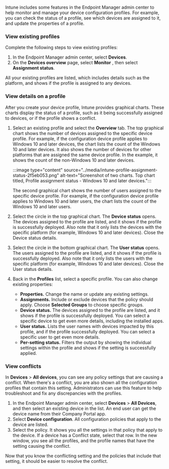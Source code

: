 Intune includes some features in the Endpoint Manager admin center to help monitor and manage your device configuration profiles. For example, you can check the status of a profile, see which devices are assigned to it, and update the properties of a profile.

### **View existing profiles**

Complete the following steps to view existing profiles:

1.  In the Endpoint Manager admin center, select **Devices**.
2.  On the **Devices overview** page, select **Monitor** , then select **Assignment status**.

All your existing profiles are listed, which includes details such as the platform, and shows if the profile is assigned to any devices.

### **View details on a profile**

After you create your device profile, Intune provides graphical charts. These charts display the status of a profile, such as it being successfully assigned to devices, or if the profile shows a conflict.

1.  Select an existing profile and select the **Overview** tab. The top graphical chart shows the number of devices assigned to the specific device profile. For example, if the configuration device profile applies to Windows 10 and later devices, the chart lists the count of the Windows 10 and later devices. It also shows the number of devices for other platforms that are assigned the same device profile. In the example, it shows the count of the non-Windows 10 and later devices.
    
    :::image type="content" source="../media/intune-profile-assignment-status-2f5eb053.png" alt-text="Screenshot of two charts. Top chart titled, Profile assignment status - Windows 10 and later devices.":::
    
    
    The second graphical chart shows the number of users assigned to the specific device profile. For example, if the configuration device profile applies to Windows 10 and later users, the chart lists the count of the Windows 10 and later users.
2.  Select the circle in the top graphical chart. The **Device status** opens. The devices assigned to the profile are listed, and it shows if the profile is successfully deployed. Also note that it only lists the devices with the specific platform (for example, Windows 10 and later devices). Close the Device status details.
3.  Select the circle in the bottom graphical chart. The **User status** opens. The users assigned to the profile are listed, and it shows if the profile is successfully deployed. Also note that it only lists the users with the specific platform (for example, Windows 10 and later devices). Close the User status details.
4.  Back in the **Profiles** list, select a specific profile. You can also change existing properties:
    
     -  **Properties.** Change the name or update any existing settings.
     -  **Assignments.** Include or exclude devices that the policy should apply. Choose **Selected Groups** to choose specific groups.
     -  **Device status.** The devices assigned to the profile are listed, and it shows if the profile is successfully deployed. You can select a specific device to get even more details, including the installed apps.
     -  **User status.** Lists the user names with devices impacted by this profile, and if the profile successfully deployed. You can select a specific user to get even more details.
     -  **Per-setting status.** Filters the output by showing the individual settings within the profile and shows if the setting is successfully applied.

### **View conflicts**

In **Devices** &gt; **All devices**, you can see any policy settings that are causing a conflict. When there's a conflict, you are also shown all the configuration profiles that contain this setting. Administrators can use this feature to help troubleshoot and fix any discrepancies with the profiles.

1.  In the Endpoint Manager admin center, select **Devices** &gt; **All Devices**, and then select an existing device in the list. An end user can get the device name from their Company Portal app.
2.  Select **Device configuration**. All configuration policies that apply to the device are listed.
3.  Select the policy. It shows you all the settings in that policy that apply to the device. If a device has a Conflict state, select that row. In the new window, you see all the profiles, and the profile names that have the setting causing the conflict.

Now that you know the conflicting setting and the policies that include that setting, it should be easier to resolve the conflict.
